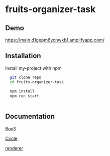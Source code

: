 
# fruits-organizer-task




## Demo
https://main.d1gepm6ycnwkb1.amplifyapp.com/


## Installation

Install my-project with npm

```bash
  git clone repo
  cd fruits-organizer-task
  
  npm install 
  npm run start
  
```
    
## Documentation

[Box3](https://threejs.org/docs/#api/en/math/Box3)

[Circle](https://threejs.org/docs/?q=geom#api/en/geometries/CircleGeometry)

[renderer](https://threejs.org/docs/?q=render#api/en/constants/Renderer)

